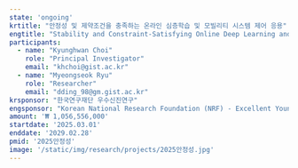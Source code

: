 ```yaml
---
state: 'ongoing'
krtitle: "안정성 및 제약조건을 충족하는 온라인 심층학습 및 모빌리티 시스템 제어 응용"
engtitle: "Stability and Constraint-Satisfying Online Deep Learning and Mobility System Control Applications"
participants: 
  - name: "Kyunghwan Choi"
    role: "Principal Investigator"
    email: "khchoi@gist.ac.kr"
  - name: "Myeongseok Ryu"
    role: "Researcher"
    email: "dding_98@gm.gist.ac.kr"    
krsponsor: "한국연구재단 우수신진연구"
engsponsor: "Korean National Research Foundation (NRF) - Excellent Young Researchers"
amount: '₩ 1,056,556,000'
startdate: '2025.03.01'
enddate: '2029.02.28'
pmid: '2025안정성'
image: '/static/img/research/projects/2025안정성.jpg'
---
```

